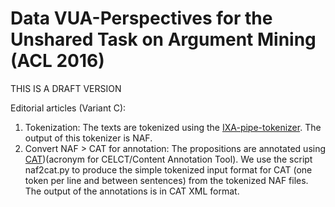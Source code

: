 # Data VUA-Perspectives for the Unshared Task on Argument Mining (ACL 2016)

THIS IS A DRAFT VERSION

Editorial articles (Variant C):

1. Tokenization: The texts are tokenized using the [IXA-pipe-tokenizer](https://github.com/ixa-ehu/ixa-pipe-tok). The output of this tokenizer is NAF.
2. Convert NAF > CAT for annotation: The propositions are annotated using [CAT](https://dh.fbk.eu/resources/cat-content-annotation-tool))(acronym for CELCT/Content Annotation Tool). We use the script naf2cat.py to produce the simple tokenized input format for CAT (one token per line and <EOS> between sentences) from the tokenized NAF files. The output of the annotations is in CAT XML format.
